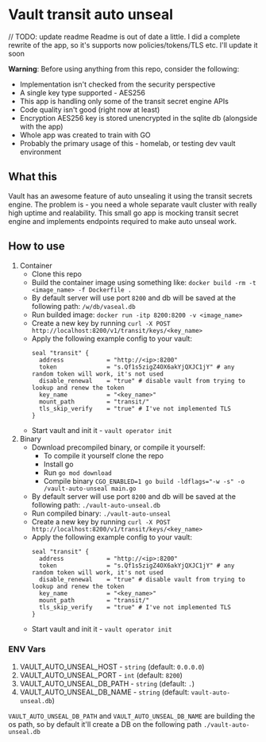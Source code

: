 # Vault transit auto unseal

// TODO: update readme
Readme is out of date a little. I did a complete rewrite of the app, so it's supports now policies/tokens/TLS etc. I'll update it soon

**Warning**: Before using anything from this repo, consider the following:
- Implementation isn't checked from the security perspective
- A single key type supported - AES256
- This app is handling only some of the transit secret engine APIs
- Code quality isn't good (right now at least)
- Encryption AES256 key is stored unencrypted in the sqlite db (alongside with the app)
- Whole app was created to train with GO
- Probably the primary usage of this - homelab, or testing dev vault environment

## What this

Vault has an awesome feature of auto unsealing it using the transit secrets engine. The problem is - you need a whole separate vault cluster with really high uptime and realability.
This small go app is mocking transit secret engine and implements endpoints required to make auto unseal work.

## How to use

1. Container
	- Clone this repo
	- Build the container image using something like: `docker build -rm -t <image_name> -f Dockerfile .`
	- By default server will use port `8200` and db will be saved at the following path: `/w/db/vaseal.db`
	- Run builded image: `docker run -itp 8200:8200 -v <image_name>`
	- Create a new key by running `curl -X POST http://localhost:8200/v1/transit/keys/<key_name>`
	- Apply the following example config to your vault:
		```hcl
		seal "transit" {
		  address			 = "http://<ip>:8200"
		  token				 = "s.Qf1s5zigZ4OX6akYjQXJC1jY" # any random token will work, it's not used
		  disable_renewal	 = "true" # disable vault from trying to lookup and renew the token
		  key_name			 = "<key_name>" 
		  mount_path		 = "transit/"
		  tls_skip_verify	 = "true" # I've not implemented TLS
		}
		```
	- Start vault and init it - `vault operator init`
2. Binary
	- Download precompiled binary, or compile it yourself:
		- To compile it yourself clone the repo
		- Install go
		- Run `go mod download`
		- Compile binary `CGO_ENABLED=1 go build -ldflags="-w -s" -o /vault-auto-unseal main.go`
	- By default server will use port `8200` and db will be saved at the following path: `./vault-auto-unseal.db`
	- Run compiled binary: `./vault-auto-unseal`
	- Create a new key by running `curl -X POST http://localhost:8200/v1/transit/keys/<key_name>`
	- Apply the following example config to your vault:
		```hcl
		seal "transit" {
		  address			 = "http://<ip>:8200"
		  token				 = "s.Qf1s5zigZ4OX6akYjQXJC1jY" # any random token will work, it's not used
		  disable_renewal	 = "true" # disable vault from trying to lookup and renew the token
		  key_name			 = "<key_name>" 
		  mount_path		 = "transit/"
		  tls_skip_verify	 = "true" # I've not implemented TLS
		}
		```
	- Start vault and init it - `vault operator init`

### ENV Vars
1. VAULT_AUTO_UNSEAL_HOST - `string` (default: `0.0.0.0`)
1. VAULT_AUTO_UNSEAL_PORT - `int` (default: `8200`)
1. VAULT_AUTO_UNSEAL_DB_PATH - `string` (default: `.`)
1. VAULT_AUTO_UNSEAL_DB_NAME - `string` (default: `vault-auto-unseal.db`)

`VAULT_AUTO_UNSEAL_DB_PATH` and `VAULT_AUTO_UNSEAL_DB_NAME` are building the os path, so by default it'll create a DB on the following path `./vault-auto-unseal.db`
